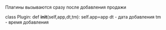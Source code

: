 Плагины вызываются сразу после добавления продажи

class Plugin:
	def __init__(self,app,dt,tm):
	    self.app=app
	    dt - дата добавления
	    tm - время добавления